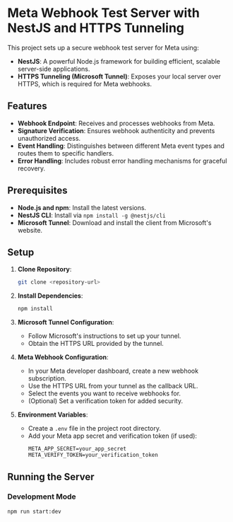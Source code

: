 # Meta Webhook Test Server with NestJS and HTTPS Tunneling

This project sets up a secure webhook test server for Meta using:

- **NestJS**: A powerful Node.js framework for building efficient, scalable server-side applications.
- **HTTPS Tunneling (Microsoft Tunnel)**: Exposes your local server over HTTPS, which is required for Meta webhooks.

## Features

- **Webhook Endpoint**: Receives and processes webhooks from Meta.
- **Signature Verification**: Ensures webhook authenticity and prevents unauthorized access.
- **Event Handling**: Distinguishes between different Meta event types and routes them to specific handlers.
- **Error Handling**: Includes robust error handling mechanisms for graceful recovery.

## Prerequisites

- **Node.js and npm**: Install the latest versions.
- **NestJS CLI**: Install via `npm install -g @nestjs/cli`
- **Microsoft Tunnel**: Download and install the client from Microsoft's website.

## Setup

1. **Clone Repository**:

   ```bash
   git clone <repository-url>
   ```

2. **Install Dependencies**:

   ```bash
   npm install
   ```

3. **Microsoft Tunnel Configuration**:

   - Follow Microsoft's instructions to set up your tunnel.
   - Obtain the HTTPS URL provided by the tunnel.

4. **Meta Webhook Configuration**:

   - In your Meta developer dashboard, create a new webhook subscription.
   - Use the HTTPS URL from your tunnel as the callback URL.
   - Select the events you want to receive webhooks for.
   - (Optional) Set a verification token for added security.

5. **Environment Variables**:
   - Create a `.env` file in the project root directory.
   - Add your Meta app secret and verification token (if used):
     ```plaintext
     META_APP_SECRET=your_app_secret
     META_VERIFY_TOKEN=your_verification_token
     ```

## Running the Server

### Development Mode

```bash
npm run start:dev
```
